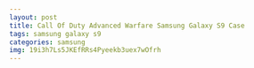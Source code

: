 ```yaml
---
layout: post
title: Call Of Duty Advanced Warfare Samsung Galaxy S9 Case
tags: samsung galaxy s9
categories: samsung
img: 19i3h7Ls5JKEfRRs4Pyeekb3uex7wOfrh
---
```


